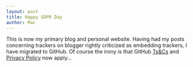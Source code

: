 ```yaml
---
layout: post
title: Happy GDPR Day
author: Mac
---
```


This is now my primary blog and personal website. Having had my posts concerning trackers on blogger rightly criticized as embedding trackers, I have migrated to GitHub. Of course the irony is that GitHub [Ts&Cs](https://help.github.com/articles/github-terms-of-service/) and [Privacy Policy](https://help.github.com/articles/github-privacy-statement/) now apply...
